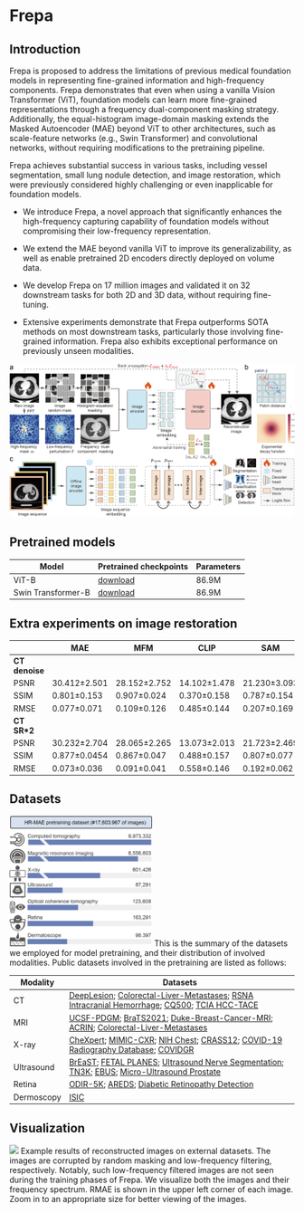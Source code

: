 # Frepa

## Introduction
Frepa is proposed to address the limitations of previous medical foundation models in representing fine-grained information and high-frequency components. Frepa demonstrates that even when using a vanilla Vision Transformer (ViT), foundation models can learn more fine-grained representations through a frequency dual-component masking strategy. Additionally, the equal-histogram image-domain masking extends the Masked Autoencoder (MAE) beyond ViT to other architectures, such as scale-feature networks (e.g., Swin Transformer) and convolutional networks, without requiring modifications to the pretraining pipeline.

Frepa achieves substantial success in various tasks, including vessel segmentation, small lung nodule detection, and image restoration, which were previously considered highly challenging or even inapplicable for foundation models.

* We introduce Frepa, a novel approach that significantly enhances the high-frequency capturing capability of foundation models without compromising their low-frequency representation.
  
* We extend the MAE beyond vanilla ViT to improve its generalizability, as well as enable pretrained 2D encoders directly deployed on volume data.
  
* We develop Frepa on 17 million images and validated it on 32 downstream tasks for both 2D and 3D data, without requiring fine-tuning.
  
* Extensive experiments demonstrate that Frepa outperforms SOTA methods on most downstream tasks, particularly those involving fine-grained information. Frepa also exhibits exceptional performance on previously unseen modalities.

<img src="https://github.com/Arturia-Pendragon-Iris/Frepa/blob/main/fig/main_figure.png" alt="image">

## Pretrained models
| Model      | Pretrained checkpoints | Parameters|
| -----------| -----------------------|-----------|
| ViT-B      | [download](https://drive.google.com/file/d/184NT0mM_dNjU2euQ1vzqukGN7YDcqlLd/view?usp=sharing)  |86.9M      |
| Swin Transformer-B      |[download](https://drive.google.com/file/d/1-7y1yU9pwrl9W2deVx0iY2e2PiqH115c/view?usp=sharing)  |86.9M      |

## Extra experiments on image restoration
|         | MAE              | MFM              | CLIP             | SAM              | Frepa±ViT        | Frepa±SwinT      |
|---------|------------------|------------------|------------------|------------------|------------------|------------------|
| **CT denoise** |                  |                  |                  |                  |                  |                  |
| PSNR    | 30.412±2.501     | 28.152±2.752     | 14.102±1.478     | 21.230±3.093     | 31.625±2.539     | 32.700±1.722     |
| SSIM    | 0.801±0.153      | 0.907±0.024      | 0.370±0.158      | 0.787±0.154      | 0.936±0.032      | 0.954±0.015      |
| RMSE    | 0.077±0.071      | 0.109±0.126      | 0.485±0.144      | 0.207±0.169      | 0.058±0.064      | 0.055±0.039      |
| **CT SR*2**     |                  |                  |                  |                  |                  |                  |
| PSNR    | 30.232±2.704     | 28.065±2.265     | 13.073±2.013     | 21.723±2.469     | 29.800±2.674     | 30.720±2.646     |
| SSIM    | 0.877±0.0454     | 0.867±0.047      | 0.488±0.157      | 0.807±0.077      | 0.898±0.092      | 0.905±0.031      |
| RMSE    | 0.073±0.036      | 0.091±0.041      | 0.558±0.146      | 0.192±0.062      | 0.068±0.034      | 0.068±0.032      |


## Datasets 
<img src="https://github.com/Arturia-Pendragon-Iris/Frepa/blob/main/fig/dataset.png" alt="image" style="width: 50%; height: auto;">
This is the summary of the datasets we employed for model pretraining, and their distribution of involved modalities.
Public datasets involved in the pretraining are listed as follows:

| Modality      | Datasets  |
| -----------   | ----------|
| CT     | [DeepLesion](https://nihcc.app.box.com/v/DeepLesion); [Colorectal-Liver-Metastases](https://www.cancerimagingarchive.net/collection/colorectal-liver-metastases/); [RSNA Intracranial Hemorrhage](https://www.kaggle.com/c/rsna-intracranial-hemorrhage-detection/data); [CQ500](http://headctstudy.qure.ai/dataset); [TCIA HCC-TACE](https://wiki.cancerimagingarchive.net/pages/viewpage.action?pageId=70230229)       |
| MRI    | [UCSF-PDGM](https://www.cancerimagingarchive.net/collection/ucsf-pdgm/); [BraTS2021](http://www.braintumorsegmentation.org/); [Duke-Breast-Cancer-MRI](https://www.cancerimagingarchive.net/collection/duke-breast-cancer-mri/); [ACRIN](https://www.cancerimagingarchive.net/collection/acrin-6698/); [Colorectal-Liver-Metastases](https://www.cancerimagingarchive.net/collection/colorectal-liver-metastases/)        |
|X-ray   |[CheXpert](https://stanfordmlgroup.github.io/competitions/chexpert/); [MIMIC-CXR](https://physionet.org/content/mimic-cxr/2.0.0/); [NIH Chest](https://www.kaggle.com/datasets/nih-chest-xrays/data); [CRASS12](https://crass.grand-challenge.org/Details/); [COVID-19 Radiography Database](https://drive.google.com/file/d/1xt7g5LkZuX09e1a8rK9sRXIrGFN6rjzl/view); [COVIDGR](https://github.com/ari-dasci/OD-covidgr)|
|Ultrasound|[BrEaST](https://www.cancerimagingarchive.net/collection/breast-lesions-usg/); [FETAL PLANES](https://zenodo.org/records/3904280); [Ultrasound Nerve Segmentation](https://github.com/piyushagade/Ultrasound-Nerve-Segmentation); [TN3K](https://www.sciencedirect.com/science/article/pii/S0010482522010976); [EBUS](https://zenodo.org/records/4991954); [Micro-Ultrasound Prostate](https://zenodo.org/records/10475293)|
|Retina  |[ODIR-5K](https://odir2019.grand-challenge.org/dataset/); [AREDS](https://areds.org/); [Diabetic Retinopathy Detection](https://www.kaggle.com/c/diabetic-retinopathy-detection/data)  |
|Dermoscopy|[ISIC](https://challenge.isic-archive.com/data/)|

## Visualization
<img src="https://github.com/Arturia-Pendragon-Iris/Frepa/blob/main/fig/restore.png">
Example results of reconstructed images on external datasets. The images are corrupted by random masking and low-frequency filtering, respectively. Notably, such low-frequency filtered images are not seen during the training phases of Frepa. We visualize both the images and their frequency spectrum. RMAE is shown in the upper left corner of each image. Zoom in to an appropriate size for better viewing of the images.


